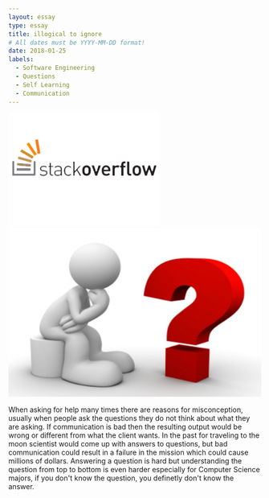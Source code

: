 ```yaml
---
layout: essay
type: essay
title: illogical to ignore
# All dates must be YYYY-MM-DD format!
date: 2018-01-25
labels:
  - Software Engineering
  - Questions
  - Self Learning
  - Communication 
---
```


<div class="ui small rounded images">
<img class="ui small right circular floated image" src="../images/stackoverflow.png">
<img class="ui small right circular floated image" src="../images/Questions.jpg">
</div>

When asking for help many times there are reasons for misconception, usually when people ask the questions they do not think about what they are asking. If communication is bad then the resulting output would be wrong or different from what the client wants. In the past for traveling to the moon scientist would come up with answers to questions, but bad communication could result in a failure in the mission which could cause millions of dollars. Answering a question is hard but understanding the question from top to bottom is even harder especially for Computer Science majors, if you don't know the question, you definetly don't know the answer.

